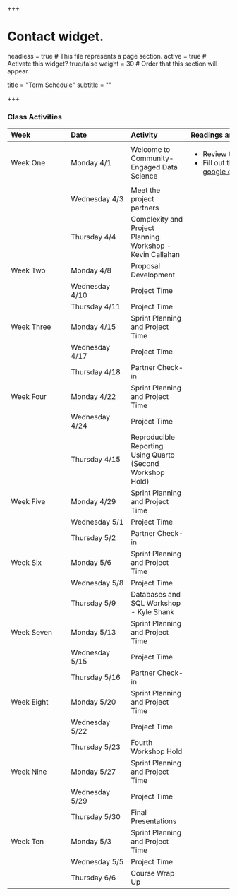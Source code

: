 +++
# Contact widget.
headless = true  # This file represents a page section.
active = true  # Activate this widget? true/false
weight = 30  # Order that this section will appear.

title = "Term Schedule"
subtitle = ""

+++

### Class Activities

|  <div style="width:120px;text-align:left">Week</div> |  <div style="width:120px;text-align:left">Date</div> | <div style="width:120px;text-align:left">Activity</div> | <div style="width:340px;text-align:left">Readings and Assignments</div> |
|:---|:---|:---|:---|
| Week One | Monday 4/1 | Welcome to Community-Engaged Data Science | <ul><li>Review the [Projects](/#projects) </li><li>Fill out the project preferences form on [google classroom](https://classroom.google.com)</li></ul>  | 
|  | Wednesday 4/3 | Meet the project partners | | 
|  | Thursday 4/4 | Complexity and Project Planning Workshop - Kevin Callahan | | 
| Week Two | Monday 4/8 | Proposal Development |  | 
|  | Wednesday 4/10 | Project Time | | 
|  | Thursday 4/11 | Project Time | | 
| Week Three | Monday 4/15 | Sprint Planning and Project Time |  | 
|  | Wednesday 4/17 | Project Time | | 
|  | Thursday 4/18 | Partner Check-in | | 
| Week Four | Monday 4/22 | Sprint Planning and Project Time |  | 
|  | Wednesday 4/24 | Project Time | | 
|  | Thursday 4/15 | Reproducible Reporting Using Quarto (Second Workshop Hold) | | 
| Week Five | Monday 4/29 | Sprint Planning and Project Time |  | 
|  | Wednesday 5/1 | Project Time | | 
|  | Thursday 5/2 | Partner Check-in | | 
| Week Six | Monday 5/6 | Sprint Planning and Project Time |  | 
|  | Wednesday 5/8 | Project Time | | 
| | Thursday 5/9 | Databases and SQL Workshop - Kyle Shank | | 
| Week Seven | Monday 5/13 | Sprint Planning and Project Time |  | 
|  | Wednesday 5/15 | Project Time | | 
| | Thursday 5/16 | Partner Check-in | | 
| Week Eight | Monday 5/20 | Sprint Planning and Project Time |  | 
| | Wednesday 5/22 | Project Time | | 
| | Thursday 5/23 | Fourth Workshop Hold | | 
| Week Nine | Monday 5/27 | Sprint Planning and Project Time |  | 
|  | Wednesday 5/29 | Project Time | | 
|  | Thursday 5/30 | Final Presentations | | 
| Week Ten | Monday 5/3 | Sprint Planning and Project Time |  | 
|  | Wednesday 5/5 | Project Time | |
|  | Thursday 6/6 | Course Wrap Up | |